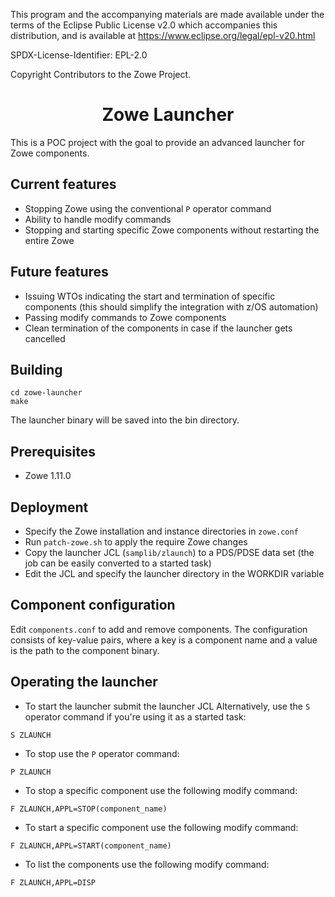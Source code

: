 This program and the accompanying materials are
made available under the terms of the Eclipse Public License v2.0 which accompanies
this distribution, and is available at https://www.eclipse.org/legal/epl-v20.html

SPDX-License-Identifier: EPL-2.0

Copyright Contributors to the Zowe Project.

<h1 align="center">Zowe Launcher</h1>

This is a POC project with the goal to provide an advanced launcher for Zowe components.

## Current features
* Stopping Zowe using the conventional `P` operator command
* Ability to handle modify commands
* Stopping and starting specific Zowe components without restarting the entire Zowe

## Future features
* Issuing WTOs indicating the start and termination of specific components (this should simplify the integration with z/OS automation)
* Passing modify commands to Zowe components
* Clean termination of the components in case if the launcher gets cancelled

## Building

```
cd zowe-launcher
make
```

The launcher binary will be saved into the bin directory.

## Prerequisites

* Zowe 1.11.0

## Deployment

* Specify the Zowe installation and instance directories in `zowe.conf`
* Run `patch-zowe.sh` to apply the require Zowe changes
* Copy the launcher JCL (`samplib/zlaunch`) to a PDS/PDSE data set (the job can be easily converted to a started task)
* Edit the JCL and specify the launcher directory in the WORKDIR variable

## Component configuration

Edit `components.conf` to add and remove components. The configuration consists of key-value pairs, where a key is a component name and a value is the path to the component binary.

## Operating the launcher

* To start the launcher submit the launcher JCL
Alternatively, use the `S` operator command if you're using it as a started task:
```
S ZLAUNCH
```
* To stop use the `P` operator command:
```
P ZLAUNCH
```
* To stop a specific component use the following modify command:
```
F ZLAUNCH,APPL=STOP(component_name)
```
* To start a specific component use the following modify command:
```
F ZLAUNCH,APPL=START(component_name)
```
* To list the components use the following modify command:
```
F ZLAUNCH,APPL=DISP
```
